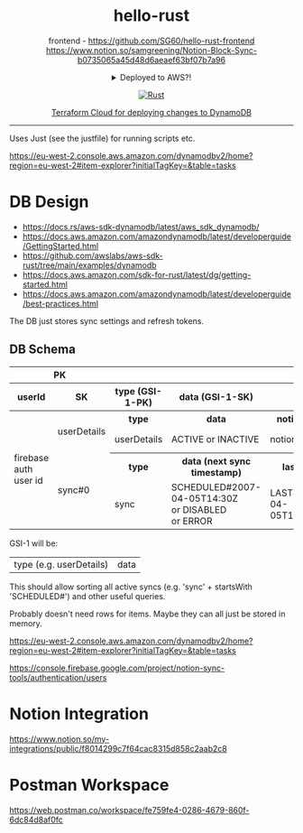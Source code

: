 <div align="center">

# hello-rust

frontend - https://github.com/SG60/hello-rust-frontend
https://www.notion.so/samgreening/Notion-Block-Sync-b0735065a45d48d6aeaef63bf07b7a96

<details>
<summary>
Deployed to AWS?!
</summary>

https://eu-west-2.console.aws.amazon.com/dynamodbv2/home?region=eu-west-2#item-explorer?initialTagKey=&table=tasks

</details>

[![Rust](https://github.com/SG60/hello-rust/actions/workflows/rust.yml/badge.svg)](https://github.com/SG60/hello-rust/actions/workflows/rust.yml)

[Terraform Cloud for deploying changes to DynamoDB](https://app.terraform.io/app/samgreening/workspaces/notion_sync)

</div>

---

Uses Just (see the justfile) for running scripts etc.


https://eu-west-2.console.aws.amazon.com/dynamodbv2/home?region=eu-west-2#item-explorer?initialTagKey=&table=tasks

# DB Design

- https://docs.rs/aws-sdk-dynamodb/latest/aws_sdk_dynamodb/
- https://docs.aws.amazon.com/amazondynamodb/latest/developerguide/GettingStarted.html
- https://github.com/awslabs/aws-sdk-rust/tree/main/examples/dynamodb
- https://docs.aws.amazon.com/sdk-for-rust/latest/dg/getting-started.html
- https://docs.aws.amazon.com/amazondynamodb/latest/developerguide/best-practices.html

The DB just stores sync settings and refresh tokens.

## DB Schema

<table>
<tr>
	<th scope="col" colspan=2>PK</th>
	<th scope="col" colspan=99999>Attributes</th>
</tr>
<tr>
	<th scope="col">userId</th>
	<th scope="col">SK</th>
	<th scope="col">type (GSI-1-PK)</th>
	<th scope="col">data (GSI-1-SK)</th>
	<th scope="col" colspan=99999></th>
</tr>
<tbody>
<tr><td rowSpan=0>firebase auth user id
	<tr><td rowspan=2>userDetails
		<th>type	<th>data	<th>notionBotId	<th>googleRefreshToken	<th>notionAccessToken	<th>other stuff
		<tr><td>userDetails<td>ACTIVE or INACTIVE<td>notionB#bot_id	<td>asdfasefa		<td>asdfasefa		<td>workspace name, workspace emoji, etc.
	<tr><td rowspan=2>sync#0
		<th>type<th>data (next sync timestamp)<th>last sync<th>notionDatabase<th>googleCalendar<th colspan=3>notionDBProps
		<tr><td>sync<td>SCHEDULED#2007-04-05T14:30Z<br>or DISABLED<br>or ERROR<td>LAST#2007-04-05T14:30Z<td>asdfase<td>asdf3<td>{"notionTitleId":{"S":"title"},"notionDoneId":{"S":"O%7CaE"}}
</tbody>
</table>

GSI-1 will be:
<table><td>type (e.g. userDetails)<td>data</table>

This should allow sorting all active syncs (e.g. 'sync' + startsWith 'SCHEDULED#') and other useful queries.

Probably doesn't need rows for items. Maybe they can all just be stored in memory.

https://eu-west-2.console.aws.amazon.com/dynamodbv2/home?region=eu-west-2#item-explorer?initialTagKey=&table=tasks

https://console.firebase.google.com/project/notion-sync-tools/authentication/users

# Notion Integration

https://www.notion.so/my-integrations/public/f8014299c7f64cac8315d858c2aab2c8

# Postman Workspace

https://web.postman.co/workspace/fe759fe4-0286-4679-860f-6dc84d8af0fc
